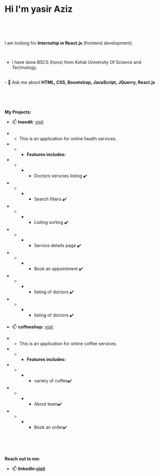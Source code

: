 <h1>Hi I'm yasir Aziz</h1>

<br /><br /><br />


I am looking for <b>Internship in React.js</b> (frontend development).</b>

<br />


- I have done BSCS (hons) from Kohat University Of Science and Technology.

<br />
- 💬 Ask me about <b>HTML, CSS, Boootstrap, JavaScript, JQuerry, React.js </b>

<br /><br /><br />


<b> My Projects:</b>
<br />
- 📫 <b>Ineedit:</b> <a href='https://ineedit-react.vercel.app/'>visit</a>
- - This is an application for online health services.
- - - <b>Features includes:</b> 
- - - - Doctors servcies listing :heavy_check_mark:
- - - - Search filters :heavy_check_mark:
- - - - Listing sorting :heavy_check_mark:
- - - - Service details page :heavy_check_mark:
- - - - Book an appointment :heavy_check_mark:
- - - - listing of doctors :heavy_check_mark:
- - - - listing of doctors :heavy_check_mark:


- 📫 <b>coffeeshop:</b> <a href='https://github.com/yasirazizpk/coffeeshop'>visit</a>
- - This is an application for online coffee services.
- - - <b>Features includes:</b> 
- - - - variety of coffee:heavy_check_mark:
- - - - About team:heavy_check_mark:
- - - - Book an order:heavy_check_mark:


<br /><br /><br />

<b>Reach out to me: </b>
- 📫 <b>linkedIn:<a href='https://www.linkedin.com/in/yasir-aziz-b5339724a'>visit</a></b>

